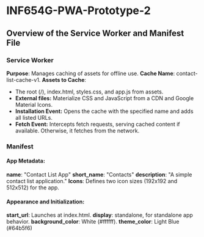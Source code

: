 # INF654G-PWA-Prototype-2

## Overview of the Service Worker and Manifest File

### Service Worker

**Purpose**: Manages caching of assets for offline use.
**Cache Name**: contact-list-cache-v1.
**Assets to Cache**:
- The root (/), index.html, styles.css, and app.js from assets.
- **External files:** Materialize CSS and JavaScript from a CDN and Google Material Icons.
- **Installation Event:** Opens the cache with the specified name and adds all listed URLs.
- **Fetch Event:** Intercepts fetch requests, serving cached content if available. Otherwise, it fetches from the network.

### Manifest

#### App Metadata:

**name**: "Contact List App"
**short_name**: "Contacts"
**description**: "A simple contact list application."
**Icons**: Defines two icon sizes (192x192 and 512x512) for the app.

#### Appearance and Initialization:

**start_url**: Launches at index.html.
**display**: standalone, for standalone app behavior.
**background_color**: White (#ffffff).
**theme_color**: Light Blue (#64b5f6)